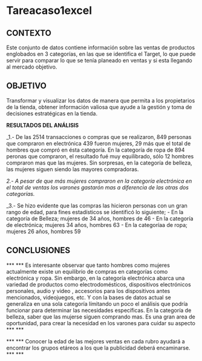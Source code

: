 # Tareacaso1excel
## CONTEXTO
Este conjunto de datos contiene información sobre las ventas de productos englobados en 3 categorías, en las que se identifica el Target, lo que puede servir para comparar lo que se tenía planeado en ventas y si esta llegando al mercado objetivo.

## OBJETIVO
Transformar y visualizar los datos de manera que permita a los propietarios de la tienda, obtener información valiosa que ayude a la gestión y toma de decisiones estratégicas en la tienda.

**RESULTADOS DEL ANÁLISIS**

_1.- De las 2514 transacciones o compras que se realizaron,  849 personas que compraron en electrónica 439 fueron mujeres, 29 más que el total de hombres que compró en ésta categoría. En la categoría de ropa de 894 peronas que compraron,  el resultado fué muy equilibrado, sólo 12 hombres compraron mas que las mujeres. Sin sorpresas, en la categoría de belleza, las mujeres siguen siendo las mayores compradoras. 

_2.- A pesar de que más mujeres compraron en la categoría electrónica en el total de ventas los varones gastarón mas a diferencia de las otras dos categorías._

_3.- Se hizo evidente que las compras las hicieron personas con un gran rango de edad, para fines estadísticos se identificó lo siguiente;
    - En la categoría de Belleza; mujeres de 34 años, hombres de 46
    - En la categoría de electrónica; mujeres 34 años, hombres 63
    - En la categoríaa de ropa; mujeres 26 años, hombres 59

## CONCLUSIONES 

*** *** Es interesante observar que tanto hombres como mujeres actualmente existe un equilibrio de compras en categorías como electrónica y ropa. Sin embargo, en la categoría electrónica abarca una variedad de productos como electrodomésticos, dispositivos electrónicos personales, audio y video , accesorios para los dispositivos antes mencionados, videojuegos, etc. Y con la bases de datos actual se generaliza en una sola categoría límitando un poco el análisis que podría funcionar para determinar las necesidades específicas.  En la categoría de belleza, saber que las mujerse siguen comprando mas. Es una gran area de oportunidad, para crear la necesidad en los varones para cuidar su aspecto *** ***

*** *** Conocer la edad de las mejores ventas en cada rubro ayudará a encontrar los grupos etáreos a los que la publicidad deberá encaminarse. *** ***





      






